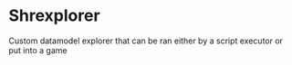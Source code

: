 # Shrexplorer
Custom datamodel explorer that can be ran either by a script executor or put into a game
